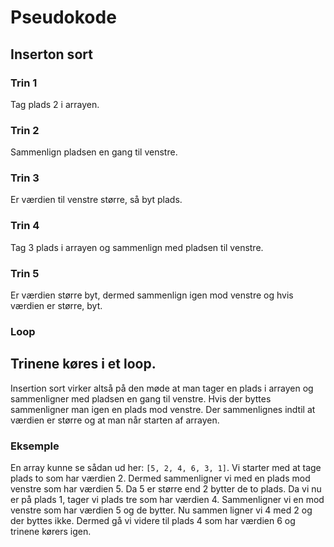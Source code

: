 # Pseudokode
## Inserton sort
### Trin 1
Tag plads 2 i arrayen.
### Trin 2
Sammenlign pladsen en gang til venstre.
### Trin 3
Er værdien til venstre større, så byt plads.
### Trin 4
Tag 3 plads i arrayen og sammenlign med pladsen til venstre.
### Trin 5
Er værdien større byt, dermed sammenlign igen mod venstre og hvis værdien er større, byt.
### Loop
Trinene køres i et loop.
---
Insertion sort virker altså på den møde at man tager en plads i arrayen og sammenligner med pladsen en gang til venstre.
Hvis der byttes sammenligner man igen en plads mod venstre. Der sammenlignes indtil at værdien er større og at man når starten af arrayen.

### Eksemple
En array kunne se sådan ud her: `[5, 2, 4, 6, 3, 1]`.
Vi starter med at tage plads to som har værdien 2.
Dermed sammenligner vi med en plads mod venstre som har værdien 5.
Da 5 er større end 2 bytter de to plads. Da vi nu er på plads 1, tager vi plads tre som har værdien 4.
Sammenligner vi en mod venstre som har værdien 5 og de bytter. Nu sammen ligner vi 4 med 2 og der byttes ikke.
Dermed gå vi videre til plads 4 som har værdien 6 og trinene kørers igen.
